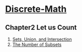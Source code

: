 # [Discrete-Math](https://cims.nyu.edu/~regev/teaching/discrete_math_fall_2005/dmbook.pdf)
## Chapter2 Let us Count
1. [Sets, Union, and Intersection](https://github.com/KingArthur0205/Discrete-Math/blob/main/Lecture%20notes%20by%20L%C3%A1szl%C3%B3%20Lov%C3%A1sz/Ch2%20Sets/%E3%80%90Discrete_Math%E3%80%91Day1.pdf)
2. [The Number of Subsets](https://github.com/KingArthur0205/Discrete-Math/blob/main/Lecture%20notes%20by%20L%C3%A1szl%C3%B3%20Lov%C3%A1sz/Ch2%20Sets/%E3%80%90Discrete_Math%E3%80%91Day_1(2).pdf)
